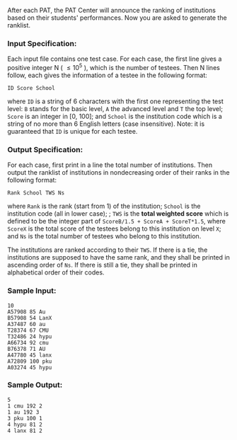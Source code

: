 <!-- Title
PAT Ranking of Institutions (25)
-->
After each PAT, the PAT Center will announce the ranking of institutions based
on their students' performances. Now you are asked to generate the ranklist.

### Input Specification:

Each input file contains one test case. For each case, the first line gives a
positive integer N ( $\le 10^5$ ), which is the number of testees. Then N
lines follow, each gives the information of a testee in the following format:

```
ID Score School
```

where `ID` is a string of 6 characters with the first one representing the
test level: `B` stands for the basic level, `A` the advanced level and `T` the
top level; `Score` is an integer in [0, 100]; and `School` is the institution
code which is a string of no more than 6 English letters (case insensitive).
Note: it is guaranteed that `ID` is unique for each testee.

### Output Specification:

For each case, first print in a line the total number of institutions. Then
output the ranklist of institutions in nondecreasing order of their ranks in
the following format:

```
Rank School TWS Ns
```

where `Rank` is the rank (start from 1) of the institution; `School` is the
institution code (all in lower case); ; `TWS` is the **total weighted score**
which is defined to be the integer part of `ScoreB/1.5 + ScoreA + ScoreT*1.5`,
where `ScoreX` is the total score of the testees belong to this institution on
level `X`; and `Ns` is the total number of testees who belong to this
institution.

The institutions are ranked according to their `TWS`. If there is a tie, the
institutions are supposed to have the same rank, and they shall be printed in
ascending order of `Ns`. If there is still a tie, they shall be printed in
alphabetical order of their codes.

### Sample Input:

```
10
A57908 85 Au
B57908 54 LanX
A37487 60 au
T28374 67 CMU
T32486 24 hypu
A66734 92 cmu
B76378 71 AU
A47780 45 lanx
A72809 100 pku
A03274 45 hypu
```

### Sample Output:

```
5
1 cmu 192 2
1 au 192 3
3 pku 100 1
4 hypu 81 2
4 lanx 81 2
```
